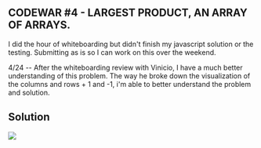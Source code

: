 ## CODEWAR #4 - LARGEST PRODUCT, AN ARRAY OF ARRAYS. 

I did the hour of whiteboarding but didn't finish my javascript solution or the testing. Submitting as is so I can work on this over the weekend. 

4/24 -- After the whiteboarding review with Vinicio, I have a much better understanding of this problem. The way he broke down the visualization of the columns and rows + 1 and -1, i'm able to better understand the problem and solution. 

## Solution
![](/assets/largest-product.jpg)